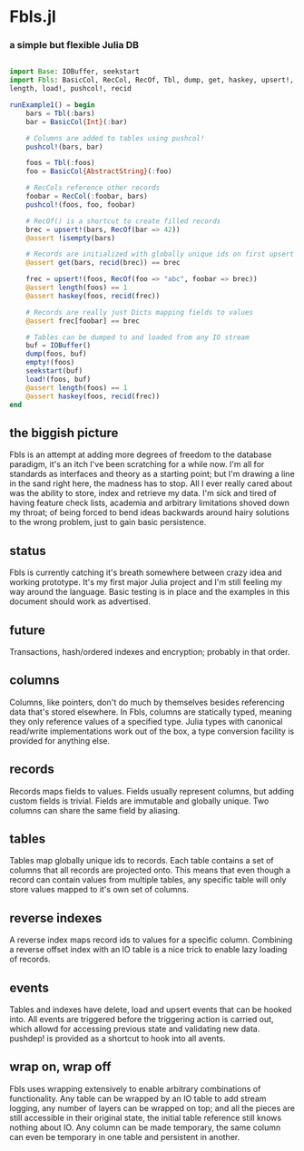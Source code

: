 # Fbls.jl
### a simple but flexible Julia DB

```julia

import Base: IOBuffer, seekstart
import Fbls: BasicCol, RecCol, RecOf, Tbl, dump, get, haskey, upsert!, isempty,
length, load!, pushcol!, recid

runExample1() = begin
    bars = Tbl(:bars)
    bar = BasicCol{Int}(:bar)

    # Columns are added to tables using pushcol!
    pushcol!(bars, bar)

    foos = Tbl(:foos)
    foo = BasicCol{AbstractString}(:foo)

    # RecCols reference other records
    foobar = RecCol(:foobar, bars)
    pushcol!(foos, foo, foobar)

    # RecOf() is a shortcut to create filled records
    brec = upsert!(bars, RecOf(bar => 42))
    @assert !isempty(bars)

    # Records are initialized with globally unique ids on first upsert
    @assert get(bars, recid(brec)) == brec    

    frec = upsert!(foos, RecOf(foo => "abc", foobar => brec))
    @assert length(foos) == 1
    @assert haskey(foos, recid(frec))

    # Records are really just Dicts mapping fields to values
    @assert frec[foobar] == brec

    # Tables can be dumped to and loaded from any IO stream
    buf = IOBuffer()
    dump(foos, buf)
    empty!(foos)
    seekstart(buf)
    load!(foos, buf)
    @assert length(foos) == 1
    @assert haskey(foos, recid(frec))
end

```

## the biggish picture
Fbls is an attempt at adding more degrees of freedom to the database paradigm, it's an itch I've been scratching for a while now. I'm all for standards as interfaces and theory as a starting point; but I'm drawing a line in the sand right here, the madness has to stop. All I ever really cared about was the ability to store, index and retrieve my data. I'm sick and tired of having feature check lists, academia and arbitrary limitations shoved down my throat; of being forced to bend ideas backwards around hairy solutions to the wrong problem, just to gain basic persistence.

## status
Fbls is currently catching it's breath somewhere between crazy idea and working prototype. It's my first major Julia project and I'm still feeling my way around the language. Basic testing is in place and the examples in this document should work as advertised.

## future
Transactions, hash/ordered indexes and encryption; probably in that order.

## columns
Columns, like pointers, don't do much by themselves besides referencing data that's stored elsewhere. In Fbls, columns are statically typed, meaning they only reference values of a specified type. Julia types with canonical read/write implementations work out of the box, a type conversion facility is provided for anything else.

## records
Records maps fields to values. Fields usually represent columns, but adding custom fields is trivial. Fields are immutable and globally unique. Two columns can share the same field by aliasing.

## tables
Tables map globally unique ids to records. Each table contains a set of columns that all records are projected onto. This means that even though a record can contain values from multiple tables, any specific table will only store values mapped to it's own set of columns. 

## reverse indexes
A reverse index maps record ids to values for a specific column. Combining a reverse offset index with an IO table is a nice trick to enable lazy loading of records.

## events
Tables and indexes have delete, load and upsert events that can be hooked into. All events are triggered before the triggering action is carried out, which allowd for accessing previous state and validating new data. pushdep! is provided as a shortcut to hook into all avents.

## wrap on, wrap off
Fbls uses wrapping extensively to enable arbitrary combinations of functionality. Any table can be wrapped by an IO table to add stream logging, any number of layers can be wrapped on top; and all the pieces are still accessible in their original state, the initial table reference still knows nothing about IO. Any column can be made temporary, the same column can even be temporary in one table and persistent in another.